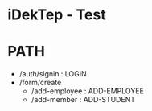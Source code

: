 # iDekTep - Test

# PATH
* /auth/signin : LOGIN
* /form/create
  * /add-employee : ADD-EMPLOYEE
  * /add-member : ADD-STUDENT
